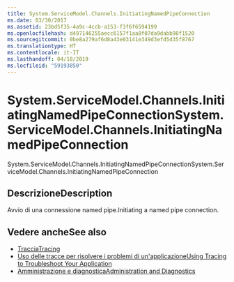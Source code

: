 ```yaml
---
title: System.ServiceModel.Channels.InitiatingNamedPipeConnection
ms.date: 03/30/2017
ms.assetid: 23bd5f35-4a9c-4ccb-a153-f3f6f6594199
ms.openlocfilehash: d497146255aecc6157f1aa8f07da9dabb98f1520
ms.sourcegitcommit: 0be8a279af6d8a43e03141e349d3efd5d35f8767
ms.translationtype: HT
ms.contentlocale: it-IT
ms.lasthandoff: 04/18/2019
ms.locfileid: "59193850"
---
```

# <a name="systemservicemodelchannelsinitiatingnamedpipeconnection"></a><span data-ttu-id="12139-102">System.ServiceModel.Channels.InitiatingNamedPipeConnection</span><span class="sxs-lookup"><span data-stu-id="12139-102">System.ServiceModel.Channels.InitiatingNamedPipeConnection</span></span>
<span data-ttu-id="12139-103">System.ServiceModel.Channels.InitiatingNamedPipeConnection</span><span class="sxs-lookup"><span data-stu-id="12139-103">System.ServiceModel.Channels.InitiatingNamedPipeConnection</span></span>  
  
## <a name="description"></a><span data-ttu-id="12139-104">Descrizione</span><span class="sxs-lookup"><span data-stu-id="12139-104">Description</span></span>  
 <span data-ttu-id="12139-105">Avvio di una connessione named pipe.</span><span class="sxs-lookup"><span data-stu-id="12139-105">Initiating a named pipe connection.</span></span>  
  
## <a name="see-also"></a><span data-ttu-id="12139-106">Vedere anche</span><span class="sxs-lookup"><span data-stu-id="12139-106">See also</span></span>

- [<span data-ttu-id="12139-107">Traccia</span><span class="sxs-lookup"><span data-stu-id="12139-107">Tracing</span></span>](../../../../../docs/framework/wcf/diagnostics/tracing/index.md)
- [<span data-ttu-id="12139-108">Uso delle tracce per risolvere i problemi di un'applicazione</span><span class="sxs-lookup"><span data-stu-id="12139-108">Using Tracing to Troubleshoot Your Application</span></span>](../../../../../docs/framework/wcf/diagnostics/tracing/using-tracing-to-troubleshoot-your-application.md)
- [<span data-ttu-id="12139-109">Amministrazione e diagnostica</span><span class="sxs-lookup"><span data-stu-id="12139-109">Administration and Diagnostics</span></span>](../../../../../docs/framework/wcf/diagnostics/index.md)
